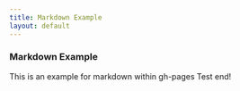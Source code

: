 ```yaml
---
title: Markdown Example
layout: default
---
```


### Markdown Example

This is an example for markdown within gh-pages
Test end!

